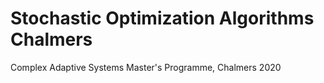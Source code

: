 # Stochastic Optimization Algorithms Chalmers
Complex Adaptive Systems Master's Programme, Chalmers 2020
